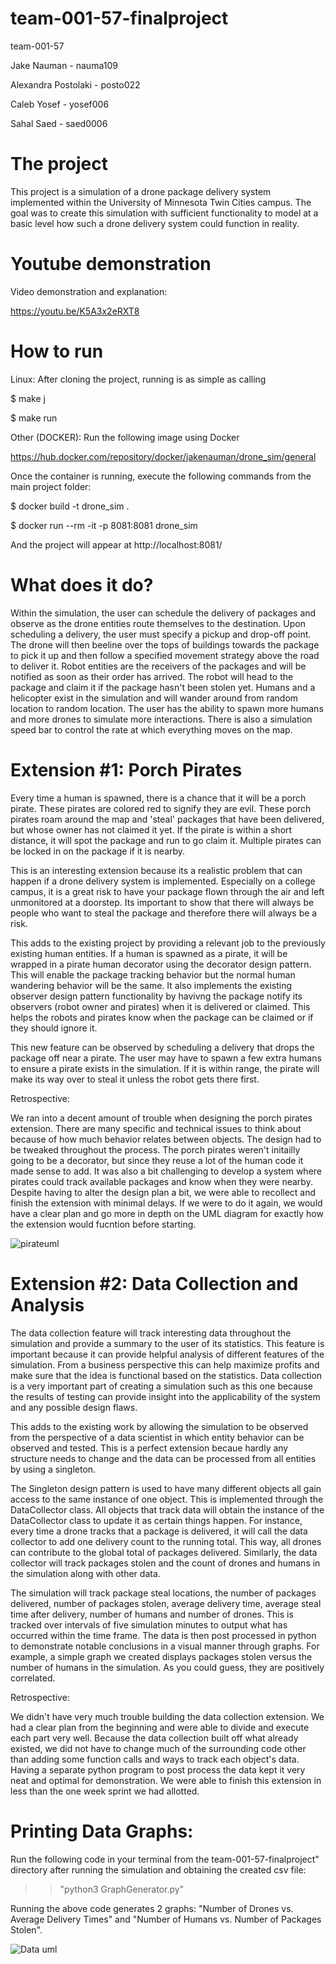 # team-001-57-finalproject

team-001-57

Jake Nauman - nauma109

Alexandra Postolaki - posto022

Caleb Yosef - yosef006

Sahal Saed - saed0006

# The project
This project is a simulation of a drone package delivery system implemented within the University of Minnesota Twin Cities campus. The goal was to create this simulation with sufficient functionality to model at a basic level how such a drone delivery system could function in reality.

# Youtube demonstration
Video demonstration and explanation:

https://youtu.be/K5A3x2eRXT8

# How to run
Linux:
After cloning the project, running is as simple as calling

$ make j

$ make run

Other (DOCKER):
Run the following image using Docker 

https://hub.docker.com/repository/docker/jakenauman/drone_sim/general

Once the container is running, execute the following commands from the main project folder:

$ docker build -t drone_sim .

$ docker run --rm -it -p 8081:8081 drone_sim

And the project will appear at http://localhost:8081/

# What does it do?
Within the simulation, the user can schedule the delivery of packages and observe as the drone entities route themselves to the destination. Upon scheduling a delivery, the user must specify a pickup and drop-off point. The drone will then beeline over the tops of buildings towards the package to pick it up and then follow a specified movement strategy above the road to deliver it. Robot entities are the receivers of the packages and will be notified as soon as their order has arrived. The robot will head to the package and claim it if the package hasn't been stolen yet. Humans and a helicopter exist in the simulation and will wander around from random location to random location. The user has the ability to spawn more humans and more drones to simulate more interactions. There is also a simulation speed bar to control the rate at which everything moves on the map.

# Extension #1: Porch Pirates
Every time a human is spawned, there is a chance that it will be a porch pirate. These pirates are colored red to signify they are evil. These porch pirates roam around the map and 'steal' packages that have been delivered, but whose owner has not claimed it yet. If the pirate is within a short distance, it will spot the package and run to go claim it. Multiple pirates can be locked in on the package if it is nearby. 

This is an interesting extension because its a realistic problem that can happen if a drone delivery system is implemented. Especially on a college campus, it is a great risk to have your package flown through the air and left unmonitored at a doorstep. Its important to show that there will always be people who want to steal the package and therefore there will always be a risk.

This adds to the existing project by providing a relevant job to the previously existing human entities. If a human is spawned as a pirate, it will be wrapped in a pirate human decorator using the decorator design pattern. This will enable the package tracking behavior but the normal human wandering behavior will be the same. It also implements the existing observer design pattern functionality by havivng the package notify its observers (robot owner and pirates) when it is delivered or claimed. This helps the robots and pirates know when the package can be claimed or if they should ignore it.

This new feature can be observed by scheduling a delivery that drops the package off near a pirate. The user may have to spawn a few extra humans to ensure a pirate exists in the simulation. If it is within range, the pirate will make its way over to steal it unless the robot gets there first. 

Retrospective:

We ran into a decent amount of trouble when designing the porch pirates extension. There are many specific and technical issues to think about because of how much behavior relates between objects. The design had to be tweaked throughout the process. The porch pirates weren't initailly going to be a decorator, but since they reuse a lot of the human code it made sense to add. It was also a bit challenging to develop a system where pirates could track available packages and know when they were nearby. Despite having to alter the design plan a bit, we were able to recollect and finish the extension with minimal delays. If we were to do it again, we would have a clear plan and go more in depth on the UML diagram for exactly how the extension would fucntion before starting.

![pirateuml](https://media.github.umn.edu/user/29277/files/bc82649f-14f9-4ee3-8849-fd2a9fec7628)

# Extension #2: Data Collection and Analysis
The data collection feature will track interesting data throughout the simulation and provide a summary to the user of its statistics. This feature is important because it can provide helpful analysis of different features of the simulation. From a business perspective this can help maximize profits and make sure that the idea is functional based on the statistics. Data collection is a very important part of creating a simulation such as this one because the results of testing can provide insight into the applicability of the system and any possible design flaws.

This adds to the existing work by allowing the simulation to be observed from the perspective of a data scientist in which entity behavior can be observed and tested. This is a perfect extension becaue hardly any structure needs to change and the data can be processed from all entities by using a singleton.

The Singleton design pattern is used to have many different objects all gain access to the same instance of one object. This is implemented through the DataCollector class. All objects that track data will obtain the instance of the DataCollector class to update it as certain things happen. For instance, every time a drone tracks that a package is delivered, it will call the data collector to add one delivery count to the running total. This way, all drones can contribute to the global total of packages delivered. Similarly, the data collector will track packages stolen and the count of drones and humans in the simulation along with other data.

The simulation will track package steal locations, the number of packages delivered, number of packages stolen, average delivery time, average steal time after delivery, number of humans and number of drones. This is tracked over intervals of five simulation minutes to output what has occurred within the time frame. The data is then post processed in python to demonstrate notable conclusions in a visual manner through graphs. For example, a simple graph we created displays packages stolen versus the number of humans in the simulation. As you could guess, they are positively correlated.

Retrospective:

We didn't have very much trouble building the data collection extension. We had a clear plan from the beginning and were able to divide and execute each part very well. Because the data collection built off what already existed, we did not have to change much of the surrounding code other than adding some function calls and ways to track each object's data. Having a separate python program to post process the data kept it very neat and optimal for demonstration. We were able to finish this extension in less than the one week sprint we had allotted.

# Printing Data Graphs:
Run the following code in your terminal from the team-001-57-finalproject" directory after running the simulation and obtaining the created csv file:

>> "python3 GraphGenerator.py" 


Running the above code generates 2 graphs: "Number of Drones vs. Average Delivery Times" and "Number of Humans vs. Number of Packages Stolen".


![Data uml](https://media.github.umn.edu/user/29277/files/7da4a9bd-6b00-4666-8ec3-0440ce2cb867)
